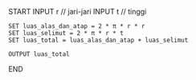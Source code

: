 START
    INPUT r      // jari-jari
    INPUT t      // tinggi
    
    SET luas_alas_dan_atap = 2 * π * r * r
    SET luas_selimut = 2 * π * r * t
    SET luas_total = luas_alas_dan_atap + luas_selimut
    
    OUTPUT luas_total
END
